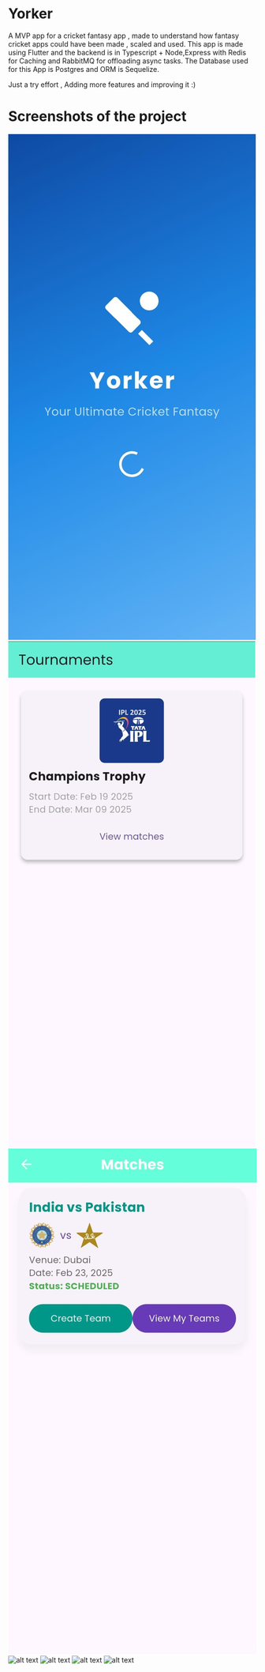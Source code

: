 
# Yorker

A MVP app for a cricket fantasy app , made to understand how fantasy cricket apps could have been made , scaled and used. This app is made using Flutter and the backend is in Typescript + Node,Express with Redis for Caching and RabbitMQ for offloading async tasks. The Database used for this App is Postgres and ORM is Sequelize. 

Just a try effort , Adding more features and improving it :)

# Screenshots of the project

![alt text](./screenshots/1.jpeg)
![alt text](./screenshots/a.jpeg)
![alt text](./screenshots/b.jpeg)
![alt text](./screenshots/d.jpg)
![alt text](./screenshots/c.jpg)
![alt text](./screenshots/f.jpg)
![alt text](./screenshots/e.jpg)
